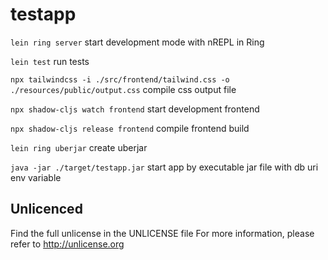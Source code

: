 # testapp

`lein ring server`
start development mode with nREPL in Ring

`lein test`
run tests

`npx tailwindcss -i ./src/frontend/tailwind.css -o ./resources/public/output.css`
compile css output file

`npx shadow-cljs watch frontend`
start development frontend

`npx shadow-cljs release frontend`
compile frontend build

`lein ring uberjar`
create uberjar

`java -jar ./target/testapp.jar`
start app by executable jar file with db uri env variable


## Unlicenced

Find the full unlicense in the UNLICENSE file
For more information, please refer to <http://unlicense.org>

